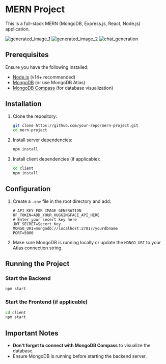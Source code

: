 # MERN Project

This is a full-stack MERN (MongoDB, Express.js, React, Node.js) application.

![generated_image_1](https://github.com/user-attachments/assets/192facaf-8e52-44a5-87a6-aa0fc5ccf866)
![generated_image_2](https://github.com/user-attachments/assets/99aee7ad-1b3b-4d3d-9354-2f386b7ff36a)
![chat_generation](https://github.com/user-attachments/assets/62fb3d2a-28de-4e44-8faf-a91108baf24f)




## Prerequisites

Ensure you have the following installed:
- [Node.js](https://nodejs.org/) (v14+ recommended)
- [MongoDB](https://www.mongodb.com/try/download/community) (or use MongoDB Atlas)
- [MongoDB Compass](https://www.mongodb.com/products/compass) (for database visualization)

## Installation

1. Clone the repository:
   ```sh
   git clone https://github.com/your-repo/mern-project.git
   cd mern-project
   ```

2. Install server dependencies:
   ```sh
   npm install
   ```

3. Install client dependencies (if applicable):
   ```sh
   cd client
   npm install
   ```

## Configuration

1. Create a `.env` file in the root directory and add:
   ```env
   # API KEY FOR IMAGE GENERATION
   HF_TOKEN=ADD_YOUR_HUGGINGFACE_API_HERE
   # Enter your secert key here
   JWT_SECRET=Secert_Key
   MONGO_URI=mongodb://localhost:27017/yourdbname
   PORT=5000
   ```

2. Make sure MongoDB is running locally or update the `MONGO_URI` to your Atlas connection string.

## Running the Project

### Start the Backend
```sh
npm start
```

### Start the Frontend (if applicable)
```sh
cd client
npm start
```

## Important Notes

- **Don't forget to connect with MongoDB Compass** to visualize the database.
- Ensure MongoDB is running before starting the backend server.


